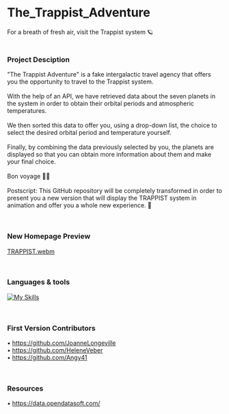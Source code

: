 # The_Trappist_Adventure

For a breath of fresh air, visit the Trappist system 🪐 <br />
<br />
### Project Desciption
"The Trappist Adventure" is a fake intergalactic travel agency that offers you the opportunity to travel to the Trappist system.
<br /><br />
With the help of an API, we have retrieved data about the seven planets in the system in order to obtain their orbital periods and atmospheric temperatures.
<br /><br />
We then sorted this data to offer you, using a drop-down list, the choice to select the desired orbital period and temperature yourself.
<br /><br />
Finally, by combining the data previously selected by you, the planets are displayed so that you can obtain more information about them and make your final choice.
<br /><br />
Bon voyage 👋🏻
<br /><br />
Postscript: This GitHub repository will be completely transformed in order to present you a new version that will display the TRAPPIST system in animation and offer you a whole new experience. 🚀


<br />

### New Homepage Preview


[TRAPPIST.webm](https://user-images.githubusercontent.com/102388803/216819456-eff29b10-63fe-4260-9240-b992fb759288.webm)

<br />

### Languages & tools


[![My Skills](https://skillicons.dev/icons?i=js,html,css,vscode,ai,github,git)](https://skillicons.dev)

<br />

### First Version Contributors 

• https://github.com/JoanneLongeville <br />
• https://github.com/HeleneVeber <br />
• https://github.com/Angy41

<br />

### Resources 

• https://data.opendatasoft.com/

